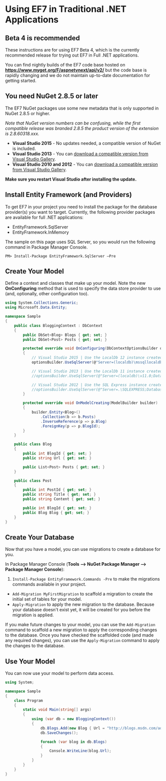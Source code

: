 # Using EF7 in Traditional .NET Applications

## Beta 4 is recommended
These instructions are for using EF7 Beta 4, which is the currently recommended release for trying out EF7 in Full .NET applications. 

You can find nightly builds of the EF7 code base hosted on **https://www.myget.org/F/aspnetvnext/api/v2/** but the code base is rapidly changing and we do not maintain up-to-date documentation for getting started.

## You need NuGet 2.8.5 or later
The EF7 NuGet packages use some new metadata that is only supported in NuGet 2.8.5 or higher. 

_Note that NuGet version numbers can be confusing, while the first compatible release was branded 2.8.5 the product version of the extension is 2.8.60318.xxx._

* **Visual Studio 2015** - No updates needed, a compatible version of NuGet is included.
* **Visual Studio 2013** - You can [download a compatible version from Visual Studio Gallery](https://visualstudiogallery.msdn.microsoft.com/4ec1526c-4a8c-4a84-b702-b21a8f5293ca).
* **Visual Studio 2010 and 2012** - You can [download a compatible version from Visual Studio Gallery](https://visualstudiogallery.msdn.microsoft.com/27077b70-9dad-4c64-adcf-c7cf6bc9970c).

**Make sure you restart Visual Studio after installing the update.**

## Install Entity Framework (and Providers)
To get EF7 in your project you need to install the package for the database provider(s) you want to target. Currently, the following provider packages are available for full .NET applications:
* EntityFramework.SqlServer
* EntityFramework.InMemory

The sample on this page uses SQL Server, so you would run the following command in Package Manager Console. 

```
PM> Install-Package EntityFramework.SqlServer –Pre
```

## Create Your Model
Define a context and classes that make up your model. Note the new **OnConfiguring** method that is used to specify the data store provider to use (and, optionally, other configuration too).

```csharp
using System.Collections.Generic;
using Microsoft.Data.Entity;

namespace Sample
{
    public class BloggingContext : DbContext
    {
        public DbSet<Blog> Blogs { get; set; }
        public DbSet<Post> Posts { get; set; }

        protected override void OnConfiguring(DbContextOptionsBuilder optionsBuilder)
        {
            // Visual Studio 2015 | Use the LocalDb 12 instance created by Visual Studio
            optionsBuilder.UseSqlServer(@"Server=(localdb)\mssqllocaldb;Database=Blogging;Trusted_Connection=True;");

            // Visual Studio 2013 | Use the LocalDb 11 instance created by Visual Studio
            //optionsBuilder.UseSqlServer(@"Server=(localdb)\v11.0;Database=Blogging;Trusted_Connection=True;");

            // Visual Studio 2012 | Use the SQL Express instance created by Visual Studio
            //optionsBuilder.UseSqlServer(@"Server=.\SQLEXPRESS;Database=Blogging;Trusted_Connection=True;");
        }

        protected override void OnModelCreating(ModelBuilder builder)
        {
            builder.Entity<Blog>()
                .Collection(b => b.Posts)
                .InverseReference(p => p.Blog)
                .ForeignKey(p => p.BlogId);
        }
    }

    public class Blog
    {
        public int BlogId { get; set; }
        public string Url { get; set; }

        public List<Post> Posts { get; set; }
    }

    public class Post
    {
        public int PostId { get; set; }
        public string Title { get; set; }
        public string Content { get; set; }

        public int BlogId { get; set; }
        public Blog Blog { get; set; }
    }
}
```

## Create Your Database
Now that you have a model, you can use migrations to create a database for you.

In Package Manager Console (**Tools –> NuGet Package Manager –> Package Manager Console**):

1. ```Install-Package EntityFramework.Commands -Pre``` to make the migrations commands available in your project.
* ```Add-Migration MyFirstMigration``` to scaffold a migration to create the initial set of tables for your model.
* ```Apply-Migration``` to apply the new migration to the database. Because your database doesn't exist yet, it will be created for you before the migration is applied.

If you make future changes to your model, you can use the ```Add-Migration``` command to scaffold a new migration to apply the corresponding changes to the database. Once you have checked the scaffolded code (and made any required changes), you can use the ```Apply-Migration``` command to apply the changes to the database.

## Use Your Model
You can now use your model to perform data access.

```csharp
using System;

namespace Sample
{
    class Program
    {
        static void Main(string[] args)
        {
            using (var db = new BloggingContext())
            {
                db.Blogs.Add(new Blog { Url = "http://blogs.msdn.com/adonet" });
                db.SaveChanges();

                foreach (var blog in db.Blogs)
                {
                    Console.WriteLine(blog.Url);
                }
            }
        }
    }
}
```